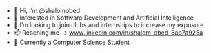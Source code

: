- 👋 Hi, I’m @shalomobed
- 👀 Interested in Software Development and Artificial Intelligence
- 💞️ I’m looking to join clubs and internships to increase my exposure 
- 📫 Reaching me--> www.linkedin.com/in/shalom-obed-8ab7a925a
- 🏫 Currently a Computer Science Student
<!---
shalomobed/shalomobed is a ✨ special ✨ repository because its `README.md` (this file) appears on your GitHub profile.
You can click the Preview link to take a look at your changes.
--->

